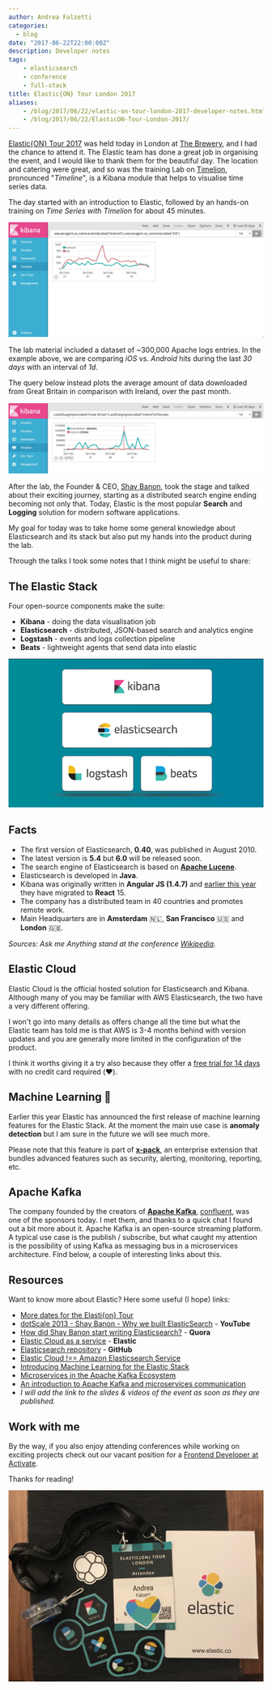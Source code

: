 ```yaml
---
author: Andrea Falzetti
categories:
  - blog
date: "2017-06-22T22:00:00Z"
description: Developer notes
tags: 
    - elasticsearch
    - conference
    - full-stack
title: Elastic{ON} Tour London 2017
aliases:
    - /blog/2017/06/22/elastic-on-tour-london-2017-developer-notes.html
    - /blog/2017/06/22/ElasticON-Tour-London-2017/
---
```


[Elastic{ON} Tour 2017](https://www.elastic.co/elasticon/tour/2017/london) was held today in London at [The Brewery](https://www.thebrewery.co.uk/), and I had the chance to attend it. The Elastic team has done a great job in organising the event, and I would like to thank them for the beautiful day. The location and catering were great, and so was the training Lab on [Timelion](https://www.elastic.co/blog/timelion-timeline), pronounced "_Timeline_", is a Kibana module that helps to visualise time series data.

The day started with an introduction to Elastic, followed by an hands-on training on _Time Series with Timelion_ for about 45 minutes.

![elastic-tour-london-2017-timelion-android-vs-ios](/img/2017/06/elastic-tour-london-2017-timelion-android-vs-ios.jpg)

The lab material included a dataset of ~300,000 Apache logs entries. In the example above, we are comparing _iOS_ vs. _Android_ hits during the last _30 days_ with an interval of _1d_.

The query below instead plots the average amount of data downloaded from Great Britain in comparison with Ireland, over the past month.

![elastic-tour-london-2017-timelion-countries-query](/img/2017/06/elastic-tour-london-2017-timelion-countries-query.jpg)

After the lab, the Founder & CEO, [Shay Banon](http://thedudeabides.com/), took the stage and talked about their exciting journey, starting as a distributed search engine ending becoming not only that. Today, Elastic is the most popular **Search** and **Logging** solution for modern software applications.

My goal for today was to take home some general knowledge about Elasticsearch and its stack but also put my hands into the product during the lab.

Through the talks I took some notes that I think might be useful to share:

## The Elastic Stack

Four open-source components make the suite:

* **Kibana** - doing the data visualisation job
* **Elasticsearch** - distributed, JSON-based search and analytics engine
* **Logstash** -  events and logs collection pipeline
* **Beats** - lightweight agents that send data into elastic

![the-elastic-stack-thumb](/img/2017/06/the-elastic-stack-thumb.png)

## Facts
* The first version of Elasticsearch, **0.40**, was published in August 2010.
* The latest version is **5.4** but **6.0** will be released soon.
* The search engine of Elasticsearch is based on **[Apache Lucene](https://lucene.apache.org/core/)**.
* Elasticsearch is developed in **Java**.
* Kibana was originally written in **Angular JS (1.4.7)** and [earlier this year](https://github.com/elastic/kibana/issues/10271) they have migrated to **React** 15.
* The company has a distributed team in 40 countries and promotes remote work.
* Main Headquarters are in **Amsterdam** 🇳🇱, **San Francisco** 🇺🇸 and **London** 🇬🇧.

_Sources: Ask me Anything stand at the conference [Wikipedia](https://en.wikipedia.org/wiki/Elasticsearch)._

## Elastic Cloud
Elastic Cloud is the official hosted solution for Elasticsearch and Kibana. Although many of you may be familiar with AWS Elasticsearch, the two have a very different offering.

I won't go into many details as offers change all the time but what the Elastic team has told me is that AWS is 3-4 months behind with version updates and you are generally more limited in the configuration of the product.

I think it worths giving it a try also because they offer a [free trial for 14 days](https://www.elastic.co/cloud/as-a-service/signup) with no credit card required (❤️).

## Machine Learning 🍭
Earlier this year Elastic has announced the first release of machine learning features for the Elastic Stack. At the moment the main use case is **anomaly detection** but I am sure in the future we will see much more.

Please note that this feature is part of **[x-pack](https://www.elastic.co/guide/en/x-pack/current/xpack-introduction.html)**, an enterprise extension that bundles advanced features such as security, alerting, monitoring, reporting, etc.

## Apache Kafka
The company founded by the creators of **[Apache Kafka](https://kafka.apache.org/)**, [confluent](https://www.confluent.io/), was one of the sponsors today. I met them, and thanks to a quick chat I found out a bit more about it. Apache Kafka is an open-source streaming platform. A typical use case is the publish / subscribe, but what caught my attention is the possibility of using Kafka as messaging bus in a microservices architecture. Find below, a couple of interesting links about this.

## Resources
Want to know more about Elastic? Here some useful (I hope)
links:

* [More dates for the Elasti{on} Tour](https://www.elastic.co/elasticon/updates)
* [dotScale 2013 - Shay Banon - Why we built ElasticSearch](http://www.youtube.com/watch?v=fEsmydn747c) - **YouTube**
* [How did Shay Banon start writing Elasticsearch?](https://www.quora.com/How-did-Shay-Banon-start-writing-Elasticsearch-How-much-knowledge-does-he-have-on-programming-stuff) - **Quora**
* [Elastic Cloud as a service](https://www.elastic.co/cloud/as-a-service) - **Elastic**
* [Elasticsearch repository](https://github.com/elastic/elasticsearch) - **GitHub**
* [Elastic Cloud !== Amazon Elasticsearch Service](https://www.elastic.co/blog/hosted-elasticsearch-services-roundup-elastic-cloud-and-amazon-elasticsearch-service)
* [Introducing Machine Learning for the Elastic Stack](https://www.elastic.co/blog/introducing-machine-learning-for-the-elastic-stack)
* [Microservices in the Apache Kafka Ecosystem](https://www.slideshare.net/ConfluentInc/microservices-in-the-apache-kafka-ecosystem)
* [An introduction to Apache Kafka and microservices communication](https://medium.com/@ulymarins/an-introduction-to-apache-kafka-and-microservices-communication-bf0a0966d63)
* _I will add the link to the slides & videos of the event as soon as they are published._

## Work with me
By the way, if you also enjoy attending conferences while working on exciting projects check out our vacant position for a [Frontend Developer at Activate](http://bit.ly/Activate-Jobs-FrontEnd).

Thanks for reading!


![elastic-tour-london-2017-gadgets](/img/2017/06/elastic-tour-london-2017-gadgets.jpg)
